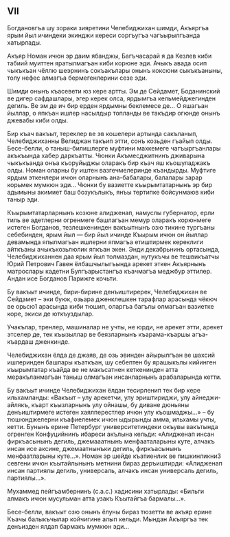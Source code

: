 ## VII

Богдановгъа шу зораки зияретини Челебиджихан шимди, Акъяргъа ярым йыл ичиндеки экинджи кереси соргъугъа чагъырылгъанда хатырлады.

Акъяр Номан ичюн эр даим ябанджы, Багъчасарай я да Кезлев киби табиий муиттен яратылмагъан киби корюне эди.
Ачыкъ авада осип чыкъкъан чёллю шеэрнинъ сокъакълары онынъ коксюни сыкъкъаныны, толу нефес алмагъа бермегенлерини сезе эди.

Шимди онынъ къасевети юз кере артты.
Эм де Сейдамет, Боданинский ве дигер сафдашлары, эгер керек олса, ярдымгъа кельмейджегинден дегиль.  Ве эм де ич бир ерден ярдымны беклемесе де…
О яшагъан йыллар, о япкъан ишлер насылдыр топланды ве такъдир огюнде онынъ джевабы киби олды.

Бир къач вакъыт, тереклер ве эв кошелери артында сакъланып, Челебиджиханны Велиджан такъип этти, сонъ козьден гъайып олды.
Бесе-белли, о таныш-билишлерге муфтини махкемеге чагъыргъанлары акъкъында хабер даркъатты.
Чюнки Акъмесджитнинъ дживарына чыкъкъанда онъа къоруйыджы оларакъ бир къач яш къошуладжакъ олды.
Номан оларны бу иштен вазгечмелеринде къандырды.
Муфтиге ярдым эткенлери ичюн оларнынъ ана-бабалары, балалары зарар корьмек мумкюн эди…
Чюнки бу вазиетте къырымтатарнынъ эр бир адымыны акимиет баш бозукълыкъ, янъы тертипке бойсунмаюв киби таныр эди.

Къырымтатарларнынъ козюне алидженап, намуслы губернатор, ерли тиль ве адетлерни огренмеге башлагъан мемур оларакъ корюнмеге истеген Богданов, тезлешкенинден вакъытнынъ озю тикине тургъаны себебинден, ярым йыл — бир йыл ичинде Къырым ичюн он йыллар девамында япылмагъан ишлерни япмагъа етиштирмек кереклиги айткъаны ачыкъкозьлюлик япкъан экен.
Энди декабрьнинъ ортасында, Челебиджиханнен даа ярым йыл толмаздан, нутукъчы ве тешвикъатчы Юрий Петрович Гавен ёлбашчылыгъында арекет эткен Акъярнынъ матрослары кадетни Булгъарыстангъа къачмагъа меджбур эттилер.
Андан исе Богданов Парижге кочьти.

Бу вакъыт ичинде, бири-бирине денъиштиререк, Челебиджихан ве Сейдамет – эки буюк, озьара дженклешкен тарафлар арасында чёкюч ве орьсю1 арасында киби тюшип, оларгъа багълы олмагъан вазиетке коре, экиси де юткъуздылар.

Учакълар, тренлер, машиналар не учты, не юрди, не арекет этти, арекет этселер де, тек къызыллар ве беязларнынъ къарама-къаршы агъа-къардаш дженкинде.

Челебиджихан ёлда де джаяв, де озь эвинден айырылгъан ве шахсий ишлеринден башлары къаткъан, шу себептен бу ярашыкълы кийинген къырымтатар къайда ве не макъсатнен кеткенинден атта меракъланмагъан таныш олмагъан инсанларнынъ арабаларында кетти. 

Бу вакъыт ичинде Челебиджихан ёлдан тесирленип тек бир кере ильхамланды:
«Вакъыт – улу арекетчи, улу эриштириджи, улу айнеджи-айлякъ, къарт къызларнынъ улу ойнашы, бу диване дюньяны денъиштирмеге истеген хаялперестлер ичюн улу къошмаджы…» – бу тюшюнджелерни къафиелемек ичюн ыдырынды амма, ильхамы учты, кетти.
Бунынъ ерине Петербург университетиндеки окъувы вакътында огренген Конфуцийнинъ ибареси акълына кельди:
«Алидженап инсан фиркъасынынъ дегиль, джемааатнынъ менфааталарыны куте, алчакъ инсан исе аксине, джемаатнынъки дегиль, фиркъасынынъ менфаатларыны куте…».
Номан эр шейде къатиенлик ве пишкинликни3 севгени ичюн къытайлынынъ метнини бираз деръиштирди:
«Алидженап инсан партиялы дегиль, универсаль, алчакъ инсан универсаль дегиль, партиялы…». 

Мухаммед пейгъамбернинъ (с.а.с.) хадисини хатырлады:
«Бильги алмакъ ичюн мусульман атта узакъ Къытайгъа бармалы…».

Бесе-белли, вакъыт озю онынъ ёлуны бираз тюзетти ве акъяр ерине Къачы балыкъчылар койчигине алып кельди.
Мындан Акъяргъа тек денъизден ялдап бармакъ мумкюн эди…
